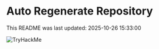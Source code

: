 # Auto Regenerate Repository

This README was last updated: 2025-10-26 15:33:00

 ![TryHackMe](https://tryhackme.com/badge/533634)